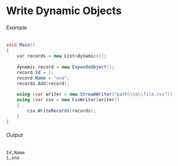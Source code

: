 # Write Dynamic Objects

###### Example

```cs
void Main()
{
	var records = new List<dynamic>();
	
	dynamic record = new ExpandoObject();
	record.Id = 1;
	record.Name = "one";
	records.Add(record);
	
	using (var writer = new StreamWriter("path\\to\\file.csv"))
	using (var csv = new CsvWriter(writer))
	{
		csv.WriteRecords(records);
	}
}
```

###### Output

```
Id,Name
1,one
```
